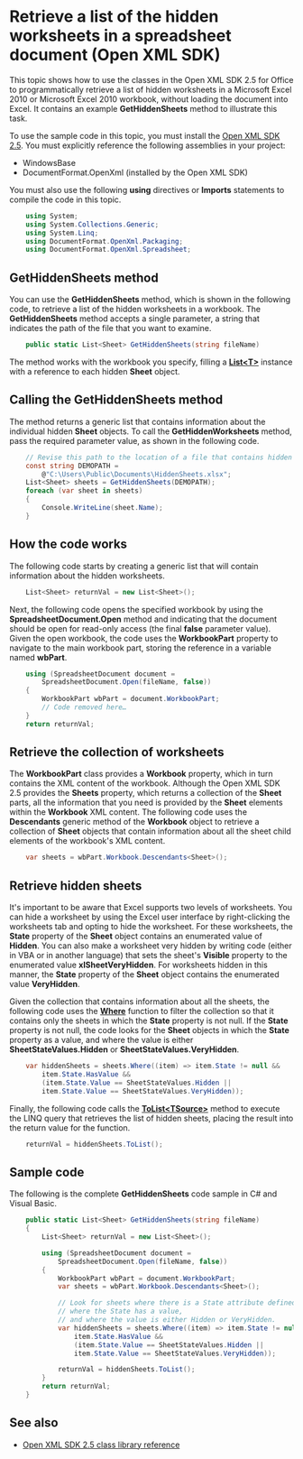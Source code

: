 

# Retrieve a list of the hidden worksheets in a spreadsheet document (Open XML SDK)

This topic shows how to use the classes in the Open XML SDK 2.5 for Office to programmatically retrieve a list of hidden worksheets in a Microsoft Excel 2010 or Microsoft Excel 2010 workbook, without loading the document into Excel. It contains an example **GetHiddenSheets** method to illustrate this task.

To use the sample code in this topic, you must install the [Open XML SDK 2.5](https://www.nuget.org/packages/DocumentFormat.OpenXml/2.5.0). You must explicitly reference the following assemblies in your project:

- WindowsBase
- DocumentFormat.OpenXml (installed by the Open XML SDK)

You must also use the following **using** directives or **Imports** statements to compile the code in this topic.

```csharp
    using System;
    using System.Collections.Generic;
    using System.Linq;
    using DocumentFormat.OpenXml.Packaging;
    using DocumentFormat.OpenXml.Spreadsheet;
```



## GetHiddenSheets method

You can use the **GetHiddenSheets** method, which is shown in the following code, to retrieve a list of the hidden worksheets in a workbook. The **GetHiddenSheets** method accepts a single parameter, a string that indicates the path of the file that you want to examine.

```csharp
    public static List<Sheet> GetHiddenSheets(string fileName)
```



The method works with the workbook you specify, filling a **[List\<T\>](https://msdn2.microsoft.com/library/6sh2ey19)** instance with a reference to each hidden **Sheet** object.

## Calling the GetHiddenSheets method

The method returns a generic list that contains information about the individual hidden **Sheet** objects. To call the **GetHiddenWorksheets** method, pass the required parameter value, as shown in the following code.

```csharp
    // Revise this path to the location of a file that contains hidden worksheets.
    const string DEMOPATH = 
        @"C:\Users\Public\Documents\HiddenSheets.xlsx";
    List<Sheet> sheets = GetHiddenSheets(DEMOPATH);
    foreach (var sheet in sheets)
    {
        Console.WriteLine(sheet.Name);
    }
```



## How the code works

The following code starts by creating a generic list that will contain information about the hidden worksheets.

```csharp
    List<Sheet> returnVal = new List<Sheet>();
```



Next, the following code opens the specified workbook by using the **SpreadsheetDocument.Open** method and indicating that the document should be open for read-only access (the final **false** parameter value). Given the open workbook, the code uses the **WorkbookPart** property to navigate to the main workbook part, storing the reference in a variable named **wbPart**.

```csharp
    using (SpreadsheetDocument document = 
        SpreadsheetDocument.Open(fileName, false))
    {
        WorkbookPart wbPart = document.WorkbookPart;
        // Code removed here… 
    }
    return returnVal;
```



## Retrieve the collection of worksheets

The **WorkbookPart** class provides a **Workbook** property, which in turn contains the XML content of the workbook. Although the Open XML SDK 2.5 provides the **Sheets** property, which returns a collection of the **Sheet** parts, all the information that you need is provided by the **Sheet** elements within the **Workbook** XML content.
The following code uses the **Descendants** generic method of the **Workbook** object to retrieve a collection of **Sheet** objects that contain information about all the sheet child elements of the workbook's XML content.

```csharp
    var sheets = wbPart.Workbook.Descendants<Sheet>();
```



## Retrieve hidden sheets

It's important to be aware that Excel supports two levels of worksheets. You can hide a worksheet by using the Excel user interface by right-clicking the worksheets tab and opting to hide the worksheet.
For these worksheets, the **State** property of the **Sheet** object contains an enumerated value of **Hidden**. You can also make a worksheet very hidden by writing code (either in VBA or in another language) that sets the sheet's **Visible** property to the enumerated value **xlSheetVeryHidden**. For worksheets hidden in this manner, the **State** property of the **Sheet** object contains the enumerated value **VeryHidden**.

Given the collection that contains information about all the sheets, the following code uses the **[Where](https://msdn2.microsoft.com/library/bb301979)** function to filter the collection so that it contains only the sheets in which the **State** property is not null. If the **State** property is not null, the code looks for the **Sheet** objects in which the **State** property as a value, and where the value is either **SheetStateValues.Hidden** or **SheetStateValues.VeryHidden**.

```csharp
    var hiddenSheets = sheets.Where((item) => item.State != null && 
        item.State.HasValue && 
        (item.State.Value == SheetStateValues.Hidden || 
        item.State.Value == SheetStateValues.VeryHidden));
```



Finally, the following code calls the **[ToList\<TSource\>](https://msdn2.microsoft.com/library/bb342261)** method to execute the LINQ query that retrieves the list of hidden sheets, placing the result into the return value for the function.

```csharp
    returnVal = hiddenSheets.ToList();
```



## Sample code

The following is the complete **GetHiddenSheets** code sample in C\# and Visual Basic.

```csharp
    public static List<Sheet> GetHiddenSheets(string fileName)
    {
        List<Sheet> returnVal = new List<Sheet>();

        using (SpreadsheetDocument document = 
            SpreadsheetDocument.Open(fileName, false))
        {
            WorkbookPart wbPart = document.WorkbookPart;
            var sheets = wbPart.Workbook.Descendants<Sheet>();

            // Look for sheets where there is a State attribute defined, 
            // where the State has a value,
            // and where the value is either Hidden or VeryHidden.
            var hiddenSheets = sheets.Where((item) => item.State != null &&
                item.State.HasValue &&
                (item.State.Value == SheetStateValues.Hidden ||
                item.State.Value == SheetStateValues.VeryHidden));

            returnVal = hiddenSheets.ToList();
        }
        return returnVal;
    }
```



## See also

- [Open XML SDK 2.5 class library reference](/office/open-xml/open-xml-sdk)
